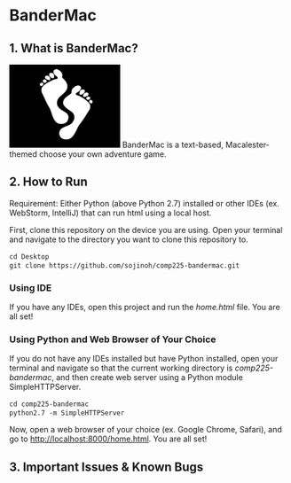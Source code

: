 # BanderMac

## 1. What is BanderMac?
<img height = "150px" width="200px" src="assets/icon.png">
BanderMac is a text-based, Macalester-themed choose your own adventure game. 

## 2. How to Run
Requirement: Either Python (above Python 2.7) installed or other IDEs (ex. WebStorm, IntelliJ) that can run html using a local host. 

First, clone this repository on the device you are using. Open your terminal and navigate to the directory you want to clone this repository to. 
```
cd Desktop
git clone https://github.com/sojinoh/comp225-bandermac.git
```

### Using IDE
If you have any IDEs, open this project and run the *home.html* file. You are all set!

### Using Python and Web Browser of Your Choice
If you do not have any IDEs installed but have Python installed, open your terminal and navigate so that the current working directory is *comp225-bandermac*, and then create web server using a Python module SimpleHTTPServer.
```
cd comp225-bandermac
python2.7 -m SimpleHTTPServer
```
Now, open a web browser of your choice (ex. Google Chrome, Safari), and go to [http://localhost:8000/home.html](http://localhost:8000/home.html). You are all set!

## 3. Important Issues & Known Bugs



